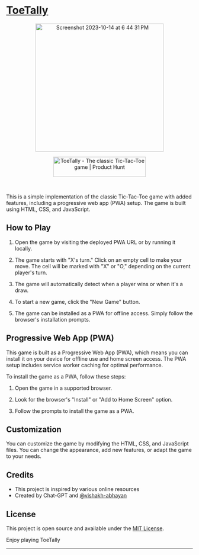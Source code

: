 # [ToeTally]() 

<div align='center'>

<img width="346" alt="Screenshot 2023-10-14 at 6 44 31 PM" src="https://github.com/vishakh-abhayan/Wwar/assets/94307781/db56edbe-7976-49ca-9940-b95c31d72b62">


<a href="https://www.producthunt.com/posts/toetally?utm_source=badge-featured&utm_medium=badge&utm_souce=badge-toetally" target="_blank"><img src="https://api.producthunt.com/widgets/embed-image/v1/featured.svg?post_id=419969&theme=light" alt="ToeTally - The&#0032;classic&#0032;Tic&#0045;Tac&#0045;Toe&#0032;game | Product Hunt" style="width: 250px; height: 54px;" width="250" height="54" /></a>

</div>

<br/>

This is a simple implementation of the classic Tic-Tac-Toe game with added features, including a progressive web app (PWA) setup. The game is built using HTML, CSS, and JavaScript.

## How to Play

1. Open the game by visiting the deployed PWA URL or by running it locally.

2. The game starts with "X's turn." Click on an empty cell to make your move. The cell will be marked with "X" or "O," depending on the current player's turn.

3. The game will automatically detect when a player wins or when it's a draw.

4. To start a new game, click the "New Game" button.

5. The game can be installed as a PWA for offline access. Simply follow the browser's installation prompts.

## Progressive Web App (PWA)

This game is built as a Progressive Web App (PWA), which means you can install it on your device for offline use and home screen access. The PWA setup includes service worker caching for optimal performance.

To install the game as a PWA, follow these steps:

1. Open the game in a supported browser.

2. Look for the browser's "Install" or "Add to Home Screen" option.

3. Follow the prompts to install the game as a PWA.

## Customization

You can customize the game by modifying the HTML, CSS, and JavaScript files. You can change the appearance, add new features, or adapt the game to your needs.

## Credits

- This project is inspired by various online resources
- Created by Chat-GPT and [@vishakh-abhayan](https://github.com/vishakh-abhayan)

## License

This project is open source and available under the [MIT License](LICENSE.md).

Enjoy playing ToeTally

---
